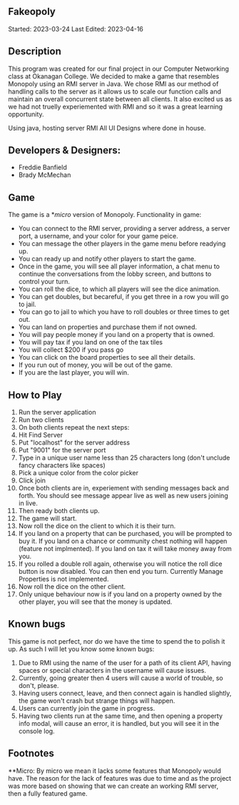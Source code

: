 ## Fakeopoly
Started: 2023-03-24
Last Edited: 2023-04-16

## Description
This program was created for our final project in our Computer Networking class at Okanagan College. 
We decided to make a game that resembles Monopoly using an RMI server in Java. We chose RMI as our method of handling calls to the server as it allows us to scale our function calls and maintain an overall concurrent state between all clients. It also excited us as we had not truelly experiemented with RMI and so it was a great learning opportunity.

Using java, hosting server RMI
All UI Designs where done in house.

## Developers & Designers:
- Freddie Banfield
- Brady McMechan

## Game
The game is a \**micro* version of Monopoly. 
Functionality in game:
- You can connect to the RMI server, providing a server address, a server port, a username, and your color for your game peice.
- You can message the other players in the game menu before readying up.
- You can ready up and notify other players to start the game.
- Once in the game, you will see all player information, a chat menu to continue the conversations from the lobby screen, and buttons to control your turn.
- You can roll the dice, to which all players will see the dice animation.
- You can get doubles, but becareful, if you get three in a row you will go to jail.
- You can go to jail to which you have to roll doubles or three times to get out.
- You can land on properties and purchase them if not owned.
- You will pay people money if you land on a property that is owned.
- You will pay tax if you land on one of the tax tiles
- You will collect $200 if you pass go
- You can click on the board properties to see all their details.
- If you run out of money, you will be out of the game.
- If you are the last player, you will win.

## How to Play
1. Run the server application
2. Run two clients
3. On both clients repeat the next steps:
  1. Hit Find Server
  2. Put "localhost" for the server address
  3. Put "9001" for the server port
  4. Type in a unique user name less than 25 characters long (don't unclude fancy characters like spaces)
  5. Pick a unique color from the color picker
  6. Click join
4. Once both clients are in, experiement with sending messages back and forth. You should see message appear live as well as new users joining in live.
5. Then ready both clients up.
6. The game will start.
7. Now roll the dice on the client to which it is their turn.
8. If you land on a property that can be purchased, you will be prompted to buy it. If you land on a chance or community chest nothing will happen (feature not implmented). If you land on tax it will take money away from you.
9. If you rolled a double roll again, otherwise you will notice the roll dice button is now disabled. You can then end you turn. Currently Manage Properties is not implemented.
10. Now roll the dice on the other client.
11. Only unique behaviour now is if you land on a property owned by the other player, you will see that the money is updated.


## Known bugs
This game is not perfect, nor do we have the time to spend the to polish it up. As such I will let you know some known bugs:
1. Due to RMI using the name of the user for a path of its client API, having spaces or special characters in the username will cause issues.
2. Currently, going greater then 4 users will cause a world of trouble, so don't, please.
3. Having users connect, leave, and then connect again is handled slightly, the game won't crash but strange things will happen.
4. Users can currently join the game in progress.
5. Having two clients run at the same time, and then opening a property info modal, will cause an error, it is handled, but you will see it in the console log.

## Footnotes
\**Micro: By micro we mean it lacks some features that Monopoly would have. The reason for the lack of features was due to time and as the project was more based on showing that we can create an working RMI server, then a fully featured game.


